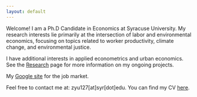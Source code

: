 ```yaml
---
layout: default
---
```


<!-- Text can be **bold**, _italic_, or ~~strikethrough~~. -->

<!-- # Header 1 -->

<!-- ## Header 2

> This is a blockquote following a header.
>
> When something is important enough, you do it even if the odds are not in your favor. -->

Welcome! I am a Ph.D Candidate in Economics at Syracuse University. My research interests lie primarily at the intersection of labor and environmental economics, focusing on topics related to worker productivity, climate change, and environmental justice. 

I have additional interests in applied econometrics and urban economics. See the [Research](./research) page for more information on my ongoing projects.

My [Google site](https://sites.google.com/view/zhanhanyu) for the job market.

Feel free to contact me at: zyu127[at]syr[dot]edu. You can find my CV [here](https://yuzhanhan.github.io/Job-Market/CV_ZhanhanYu.pdf).
